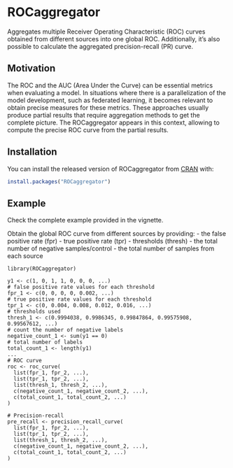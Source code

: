 
<!-- README.md is generated from README.Rmd. Please edit that file -->

# ROCaggregator

<!-- badges: start -->
<!-- badges: end -->

Aggregates multiple Receiver Operating Characteristic (ROC) curves
obtained from different sources into one global ROC. Additionally, it’s
also possible to calculate the aggregated precision-recall (PR) curve.

## Motivation

The ROC and the AUC (Area Under the Curve) can be essential metrics when
evaluating a model. In situations where there is a parallelization of
the model development, such as federated learning, it becomes relevant
to obtain precise measures for these metrics. These approaches usually
produce partial results that require aggregation methods to get the
complete picture. The ROCaggregator appears in this context, allowing to
compute the precise ROC curve from the partial results.

## Installation

You can install the released version of ROCaggregator from
[CRAN](https://CRAN.R-project.org) with:

``` r
install.packages("ROCaggregator")
```

## Example

Check the complete example provided in the vignette.

Obtain the global ROC curve from different sources by providing: - the
false positive rate (fpr) - true positive rate (tpr) - thresholds
(thresh) - the total number of negative samples/control - the total
number of samples from each source

    library(ROCaggregator)

    y1 <- c(1, 0, 1, 1, 0, 0, 0, ...)
    # false positive rate values for each threshold
    fpr_1 <- c(0, 0, 0, 0, 0.002, ...)
    # true positive rate values for each threshold
    tpr_1 <- c(0, 0.004, 0.008, 0.012, 0.016, ...)
    # thresholds used
    thresh_1 <- c(0.9994038, 0.9986345, 0.99847864, 0.99575908, 0.99567612, ...)
    # count the number of negative labels
    negative_count_1 <- sum(y1 == 0)
    # total number of labels
    total_count_1 <- length(y1)
    ...
    # ROC curve
    roc <- roc_curve(
      list(fpr_1, fpr_2, ...),
      list(tpr_1, tpr_2, ...),
      list(thresh_1, thresh_2, ...),
      c(negative_count_1, negative_count_2, ...),
      c(total_count_1, total_count_2, ...)
    )

    # Precision-recall
    pre_recall <- precision_recall_curve(
      list(fpr_1, fpr_2, ...),
      list(tpr_1, tpr_2, ...),
      list(thresh_1, thresh_2, ...),
      c(negative_count_1, negative_count_2, ...),
      c(total_count_1, total_count_2, ...)
    )
